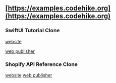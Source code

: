 ## [https://examples.codehike.org](https://examples.codehike.org)

### SwiftUI Tutorial Clone

[website](https://clone-swiftui-tutorial.vercel.app/)

[web publisher](https://stackblitz.com/~/github.com/code-hike/examples/edit/tree/main/clone-swiftui-tutorial/content/creating-and-combining-views/tutorial.md?initialPath=creating-and-combining-views&startScript=start-swiftui)

### Shopify API Reference Clone

[website](https://clone-shopify-api-reference.vercel.app/)
[web publisher](https://stackblitz.com/~/github.com/code-hike/examples/edit/tree/main/clone-shopify-api-reference/app/order/content.md?initialPath=order&startScript=start-shopify)
